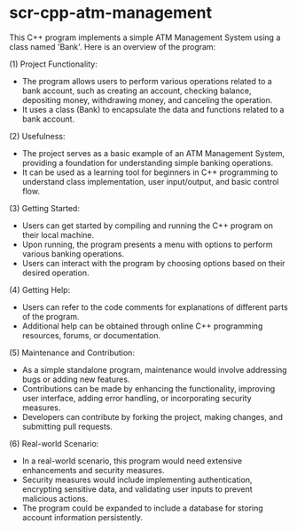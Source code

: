 # scr-cpp-atm-management
This C++ program implements a simple ATM Management System using a class named 'Bank'. Here is an overview of the program:

(1) Project Functionality:
* The program allows users to perform various operations related to a bank account, such as creating an account, checking balance, depositing money, withdrawing 
  money, and canceling the operation.
* It uses a class (Bank) to encapsulate the data and functions related to a bank account.

(2) Usefulness:
* The project serves as a basic example of an ATM Management System, providing a foundation for understanding simple banking operations.
* It can be used as a learning tool for beginners in C++ programming to understand class implementation, user input/output, and basic control flow.

(3) Getting Started:
* Users can get started by compiling and running the C++ program on their local machine.
* Upon running, the program presents a menu with options to perform various banking operations.
* Users can interact with the program by choosing options based on their desired operation.

(4) Getting Help:
* Users can refer to the code comments for explanations of different parts of the program.
* Additional help can be obtained through online C++ programming resources, forums, or documentation.

(5) Maintenance and Contribution:
* As a simple standalone program, maintenance would involve addressing bugs or adding new features.
* Contributions can be made by enhancing the functionality, improving user interface, adding error handling, or incorporating security measures.
* Developers can contribute by forking the project, making changes, and submitting pull requests.

(6) Real-world Scenario:
* In a real-world scenario, this program would need extensive enhancements and security measures.
* Security measures would include implementing authentication, encrypting sensitive data, and validating user inputs to prevent malicious actions.
* The program could be expanded to include a database for storing account information persistently.
